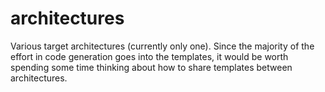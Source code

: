 # architectures
Various target architectures (currently only one). Since the majority of the effort in code generation goes into the templates,
it would be worth spending some time thinking about how to share templates between architectures.
